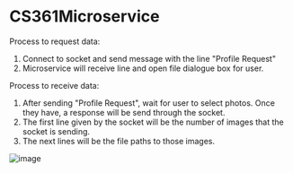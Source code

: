 # CS361Microservice

Process to request data:
1. Connect to socket and send message with the line "Profile Request"
2. Microservice will receive line and open file dialogue box for user.

Process to receive data:
1. After sending "Profile Request", wait for user to select photos. Once they have, a response will be send through the socket. 
2. The first line given by the socket will be the number of images that the socket is sending.
3. The next lines will be the file paths to those images.

![image](https://user-images.githubusercontent.com/92469515/218640769-d7780d86-f2ce-4839-a0bc-6ccb573a14db.png)
